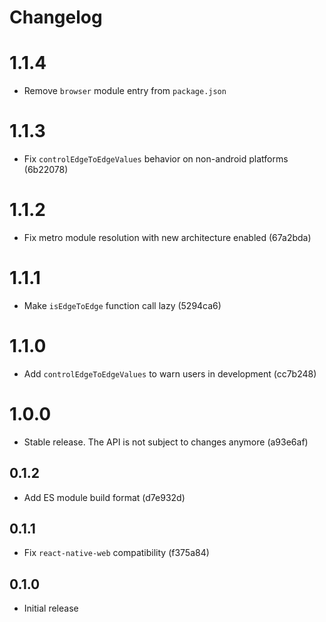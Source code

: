 # Changelog

# 1.1.4

- Remove `browser` module entry from `package.json`

# 1.1.3

- Fix `controlEdgeToEdgeValues` behavior on non-android platforms (6b22078)

# 1.1.2

- Fix metro module resolution with new architecture enabled (67a2bda)

# 1.1.1

- Make `isEdgeToEdge` function call lazy (5294ca6)

# 1.1.0

- Add `controlEdgeToEdgeValues` to warn users in development (cc7b248)

# 1.0.0

- Stable release. The API is not subject to changes anymore (a93e6af)

## 0.1.2

- Add ES module build format (d7e932d)

## 0.1.1

- Fix `react-native-web` compatibility (f375a84)

## 0.1.0

- Initial release
